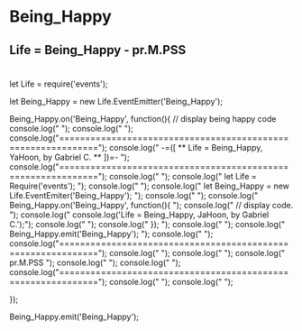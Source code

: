 #  Being_Happy
## Life = Being_Happy - pr.M.PSS 
#
#

let Life = require('events');

let Being_Happy = new Life.EventEmitter('Being_Happy');

Being_Happy.on('Being_Happy', function(){
    // display being happy code 
    console.log("                                                             ");
    console.log("                                                             ");
    console.log("=============================================================");
    console.log(" -=([ **  Life = Being_Happy, YaHoon, by Gabriel C.  ** ])=- ");
    console.log("=============================================================");
    console.log("                                                             ");
    console.log("  let Life = Require('events');                              ");
    console.log("                                                             ");
    console.log("  let Being_Happy = new Life.EventEmiter('Being_Happy');     ");
    console.log("                                                             ");
    console.log("  Being_Happy.on('Being_Happy', function(){                  ");
    console.log("    // display code.                                         ");
    console.log("    console.log('Life = Being_Happy, JaHoon, by Gabriel C.');"); 
    console.log("                                                             ");
    console.log("  });                                                        ");
    console.log("                                                             ");
    console.log("  Being_Happy.emit('Being_Happy');                           ");
    console.log("                                                             ");
    console.log("=============================================================");
    console.log("                                                             ");
    console.log("                                                             ");
    console.log("                            pr.M.PSS                         ");
    console.log("                                                             ");
    console.log("                                                             ");
    console.log("=============================================================");
    console.log("                                                             ");
    console.log("                                                             ");

});

Being_Happy.emit('Being_Happy'); 


